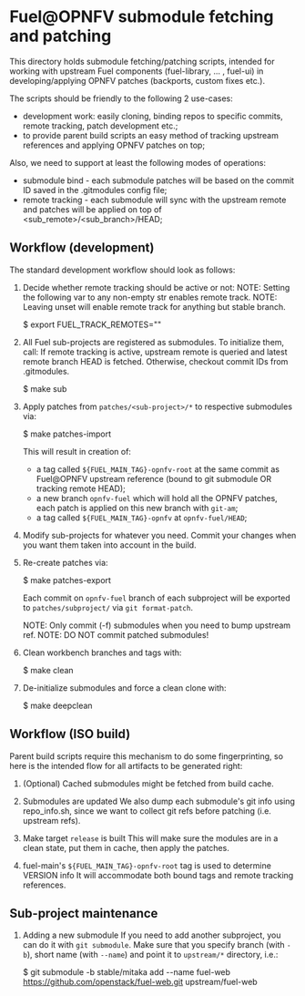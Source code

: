 Fuel@OPNFV submodule fetching and patching
==========================================

This directory holds submodule fetching/patching scripts, intended for
working with upstream Fuel components (fuel-library, ... , fuel-ui) in
developing/applying OPNFV patches (backports, custom fixes etc.).

The scripts should be friendly to the following 2 use-cases:
  - development work: easily cloning, binding repos to specific commits,
    remote tracking, patch development etc.;
  - to provide parent build scripts an easy method of tracking upstream
    references and applying OPNFV patches on top;

Also, we need to support at least the following modes of operations:
  - submodule bind - each submodule patches will be based on the commit ID
    saved in the .gitmodules config file;
  - remote tracking - each submodule will sync with the upstream remote
    and patches will be applied on top of <sub_remote>/<sub_branch>/HEAD;

Workflow (development)
----------------------
The standard development workflow should look as follows:

1. Decide whether remote tracking should be active or not:
   NOTE: Setting the following var to any non-empty str enables remote track.
   NOTE: Leaving unset will enable remote track for anything but stable branch.

   $ export FUEL_TRACK_REMOTES=""

2. All Fuel sub-projects are registered as submodules. To initialize them, call:
   If remote tracking is active, upstream remote is queried and latest remote
   branch HEAD is fetched. Otherwise, checkout commit IDs from .gitmodules.

   $ make sub

3. Apply patches from `patches/<sub-project>/*` to respective submodules via:

   $ make patches-import

   This will result in creation of:
   - a tag called `${FUEL_MAIN_TAG}-opnfv-root` at the same commit as Fuel@OPNFV
     upstream reference (bound to git submodule OR tracking remote HEAD);
   - a new branch `opnfv-fuel` which will hold all the OPNFV patches,
     each patch is applied on this new branch with `git-am`;
   - a tag called `${FUEL_MAIN_TAG}-opnfv` at `opnfv-fuel/HEAD`;

4. Modify sub-projects for whatever you need.
   Commit your changes when you want them taken into account in the build.

5. Re-create patches via:

   $ make patches-export

   Each commit on `opnfv-fuel` branch of each subproject will be
   exported to `patches/subproject/` via `git format-patch`.

   NOTE: Only commit (-f) submodules when you need to bump upstream ref.
   NOTE: DO NOT commit patched submodules!

6. Clean workbench branches and tags with:

   $ make clean

7. De-initialize submodules and force a clean clone with:

   $ make deepclean

Workflow (ISO build)
--------------------
Parent build scripts require this mechanism to do some fingerprinting,
so here is the intended flow for all artifacts to be generated right:

1. (Optional) Cached submodules might be fetched from build cache.

2. Submodules are updated
   We also dump each submodule's git info using repo_info.sh, since
   we want to collect git refs before patching (i.e. upstream refs).

3. Make target `release` is built
   This will make sure the modules are in a clean state, put them in cache,
   then apply the patches.

4. fuel-main's `${FUEL_MAIN_TAG}-opnfv-root` tag is used to determine VERSION info
   It will accommodate both bound tags and remote tracking references.

Sub-project maintenance
-----------------------
1. Adding a new submodule
   If you need to add another subproject, you can do it with `git submodule`.
   Make sure that you specify branch (with `-b`), short name (with `--name`)
   and point it to `upstream/*` directory, i.e.:

   $ git submodule -b stable/mitaka add --name fuel-web \
     https://github.com/openstack/fuel-web.git upstream/fuel-web
